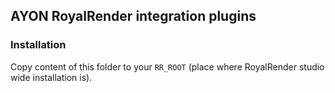 ## AYON RoyalRender integration plugins

### Installation

Copy content of this folder to your `RR_ROOT` (place where RoyalRender studio wide installation is).